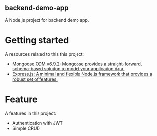 ## backend-demo-app

A Node.js project for backend demo app.

# Getting started

A resources related to this this project:

- [Mongoose ODM v6.9.2: Mongoose provides a straight-forward, schema-based solution to model your application data.](https://mongoosejs.com/)
- [Express.js: A minimal and flexible Node.js framework that provides a robust set of features.](https://expressjs.com/)

# Feature

A features in this project:

- Authentication with JWT
- Simple CRUD
